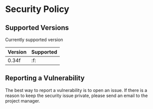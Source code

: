 # Security Policy

## Supported Versions

Currently supported version

| Version | Supported          |
| ------- | ------------------ |
| 0.34f   | :f: |

## Reporting a Vulnerability

The best way to report a vulnerability is to open an issue. If there is a reason to keep the security
issue private, please send an email to the project manager.
